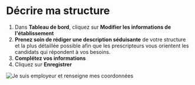 # Décrire ma structure

1. Dans **Tableau de bord**, cliquez sur **Modifier les informations de l'établissement**
2. **Prenez soin de rédiger une description séduisante** de votre structure et la plus détaillée possible afin que les prescripteurs vous orientent les candidats qui répondent à vos besoins.
3. **Complétez vos informations**
4. Cliquez sur **Enregistrer** 

![Je suis employeur et renseigne mes coordonn&#xE9;es](https://s5.gifyu.com/images/demo-employeur-coord.gif)



